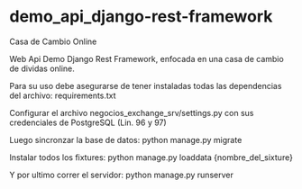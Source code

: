 # demo_api_django-rest-framework

Casa de Cambio Online

Web Api Demo Django Rest Framework, enfocada en una casa de cambio de dividas online.


Para su uso debe asegurarse de tener instaladas todas las dependencias del archivo: requirements.txt

Configurar el archivo negocios_exchange_srv/settings.py con sus credenciales de PostgreSQL (Lin. 96 y 97)

Luego sincronzar la base de datos: python manage.py migrate

Instalar todos los fixtures: python manage.py loaddata {nombre_del_sixture}

Y por ultimo correr el servidor: python manage.py runserver

